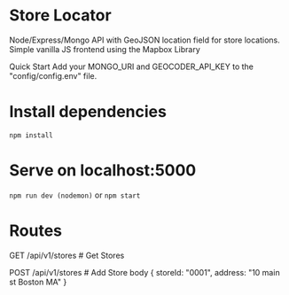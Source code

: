 Store Locator
===
Node/Express/Mongo API with GeoJSON location field for store locations. Simple vanilla JS frontend using the Mapbox Library

Quick Start
Add your MONGO_URI and GEOCODER_API_KEY to the "config/config.env" file.

# Install dependencies
`npm install`

# Serve on localhost:5000
`npm run dev (nodemon)`
or
`npm start`

# Routes

GET    /api/v1/stores # Get Stores

POST   /api/v1/stores # Add Store
body { storeId: "0001", address: "10 main st Boston MA" }
